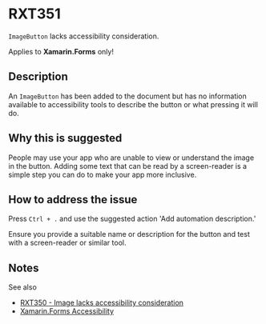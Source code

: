 # RXT351

`ImageButton` lacks accessibility consideration.

Applies to **Xamarin.Forms** only!

## Description

An `ImageButton` has been added to the document but has no information available to accessibility tools to describe the button or what pressing it will do.

## Why this is suggested

People may use your app who are unable to view or understand the image in the button. Adding some text that can be read by a screen-reader is a simple step you can do to make your app more inclusive.

## How to address the issue

Press `Ctrl + .` and use the suggested action 'Add automation description.'

Ensure you provide a suitable name or description for the button and test with a screen-reader or similar tool.

## Notes

See also

- [RXT350 - Image lacks accessibility consideration](./RXT350.md)
- [Xamarin.Forms Accessibility](https://docs.microsoft.com/en-us/xamarin/xamarin-forms/app-fundamentals/accessibility/)
